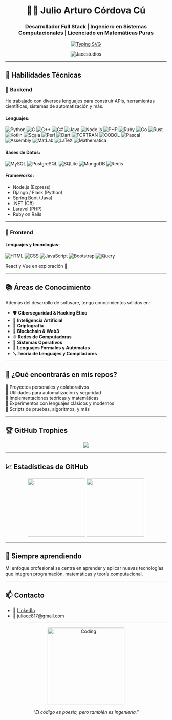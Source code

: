 <h1 align="center">👨‍💻 Julio Arturo Córdova Cú</h1>
<h3 align="center">Desarrollador Full Stack | Ingeniero en Sistemas Computacionales | Licenciado en Matemáticas Puras</h3>

<p align="center">
  <a href="https://github.com/Jaccstudios">
    <img src="https://readme-typing-svg.herokuapp.com?font=Fira+Code&weight=500&pause=1000&color=0F52BA&center=true&vCenter=true&width=435&lines=Bienvenido+a+mi+perfil+de+GitHub!;Desarrollador+Backend+y+Frontend;Matemáticas+y+tecnología+combinadas;Apasionado+por+IA+y+Ciberseguridad;Apasionado+a+las+Telecomunicaciones;Novato+en+Blockchain;Interesado+en+Desarrollo+de+Videojuegos" alt="Typing SVG" />
  </a>
</p>

<p align="center">
  <img src="https://komarev.com/ghpvc/?username=Jaccstudios&label=Visitas&color=blue&style=flat" alt="Jaccstudios" />
</p>

---

## 🧠 Habilidades Técnicas

### 🔧 Backend

He trabajado con diversos lenguajes para construir APIs, herramientas científicas, sistemas de automatización y más.

#### Lenguajes:
![Python](https://img.shields.io/badge/Python-3776AB?style=flat&logo=python&logoColor=white)
![C](https://img.shields.io/badge/C-00599C?style=flat&logo=c&logoColor=white)
![C++](https://img.shields.io/badge/C++-00599C?style=flat&logo=c%2b%2b&logoColor=white)
![C#](https://img.shields.io/badge/C%23-239120?style=flat&logo=c-sharp&logoColor=white)
![Java](https://img.shields.io/badge/Java-ED8B00?style=flat&logo=java&logoColor=white)
![Node.js](https://img.shields.io/badge/Node.js-339933?style=flat&logo=nodedotjs&logoColor=white)
![PHP](https://img.shields.io/badge/PHP-777BB4?style=flat&logo=php&logoColor=white)
![Ruby](https://img.shields.io/badge/Ruby-CC342D?style=flat&logo=ruby&logoColor=white)
![Go](https://img.shields.io/badge/Go-00ADD8?style=flat&logo=go&logoColor=white)
![Rust](https://img.shields.io/badge/Rust-000000?style=flat&logo=rust&logoColor=white)
![Kotlin](https://img.shields.io/badge/Kotlin-0095D5?style=flat&logo=kotlin&logoColor=white)
![Scala](https://img.shields.io/badge/Scala-DC322F?style=flat&logo=scala&logoColor=white)
![Perl](https://img.shields.io/badge/Perl-39457E?style=flat&logo=perl&logoColor=white)
![Dart](https://img.shields.io/badge/Dart-0175C2?style=flat&logo=dart&logoColor=white)
![FORTRAN](https://img.shields.io/badge/FORTRAN-734F96?style=flat)
![COBOL](https://img.shields.io/badge/COBOL-002F6C?style=flat)
![Pascal](https://img.shields.io/badge/Pascal-512BD4?style=flat)
![Assembly](https://img.shields.io/badge/Assembly-6E4C13?style=flat)
![MatLab](https://img.shields.io/badge/MATLAB-0076A8?style=flat)
![LaTeX](https://img.shields.io/badge/LaTeX-008080?style=flat)
![Mathematica](https://img.shields.io/badge/Mathematica-DD1100?style=flat)

#### Bases de Datos:
![MySQL](https://img.shields.io/badge/MySQL-4479A1?style=flat&logo=mysql&logoColor=white)
![PostgreSQL](https://img.shields.io/badge/PostgreSQL-336791?style=flat&logo=postgresql&logoColor=white)
![SQLite](https://img.shields.io/badge/SQLite-003B57?style=flat&logo=sqlite&logoColor=white)
![MongoDB](https://img.shields.io/badge/MongoDB-47A248?style=flat&logo=mongodb&logoColor=white)
![Redis](https://img.shields.io/badge/Redis-DC382D?style=flat&logo=redis&logoColor=white)

#### Frameworks:
- Node.js (Express)
- Django / Flask (Python)
- Spring Boot (Java)
- .NET (C#)
- Laravel (PHP)
- Ruby on Rails

---

### 🎨 Frontend

#### Lenguajes y tecnologías:
![HTML](https://img.shields.io/badge/HTML5-E34F26?style=flat&logo=html5&logoColor=white)
![CSS](https://img.shields.io/badge/CSS3-1572B6?style=flat&logo=css3&logoColor=white)
![JavaScript](https://img.shields.io/badge/JavaScript-F7DF1E?style=flat&logo=javascript&logoColor=black)
![Bootstrap](https://img.shields.io/badge/Bootstrap-563D7C?style=flat&logo=bootstrap&logoColor=white)
![jQuery](https://img.shields.io/badge/jQuery-0769AD?style=flat&logo=jquery&logoColor=white)

React y Vue en exploración 🚧

---

## 📚 Áreas de Conocimiento

Además del desarrollo de software, tengo conocimientos sólidos en:

- 🛡️ **Ciberseguridad & Hacking Ético**
- 🤖 **Inteligencia Artificial**
- 🔐 **Criptografía**
- 🔗 **Blockchain & Web3**
- 🌐 **Redes de Computadoras**
- 💾 **Sistemas Operativos**
- 📘 **Lenguajes Formales y Autómatas**
- 🔤 **Teoría de Lenguajes y Compiladores**

---

## 📌 ¿Qué encontrarás en mis repos?

🔹 Proyectos personales y colaborativos  
🔹 Utilidades para automatización y seguridad  
🔹 Implementaciones teóricas y matemáticas  
🔹 Experimentos con lenguajes clásicos y modernos  
🔹 Scripts de pruebas, algoritmos, y más

---

## 🏆 GitHub Trophies

<p align="center">
  <img src="https://github-profile-trophy.vercel.app/?username=Jaccstudios&theme=radical&margin-w=10&row=2&column=4" />
</p>

---

## 📈 Estadísticas de GitHub

<p align="center">
  <img src="https://github-readme-stats.vercel.app/api?username=Jaccstudios&show_icons=true&theme=radical&count_private=true" height="180" />
  <img src="https://github-readme-stats.vercel.app/api/top-langs/?username=Jaccstudios&layout=compact&theme=radical&langs_count=10" height="180" />
</p>

---

## 🚀 Siempre aprendiendo

Mi enfoque profesional se centra en aprender y aplicar nuevas tecnologías que integren programación, matemáticas y teoría computacional.

---

## 📫 Contacto

- 💼 [LinkedIn](https://www.linkedin.com/in/julio-arturo-c%C3%B3rdova-c%C3%BA-aa9a33286/)
- 📧 juliocc817@gmail.com

---

<p align="center">
  <img src="https://media.giphy.com/media/qgQUggAC3Pfv687qPC/giphy.gif" width="240" alt="Coding" />
</p>

<p align="center">
  <em>“El código es poesía, pero también es ingeniería.”</em>
</p>
